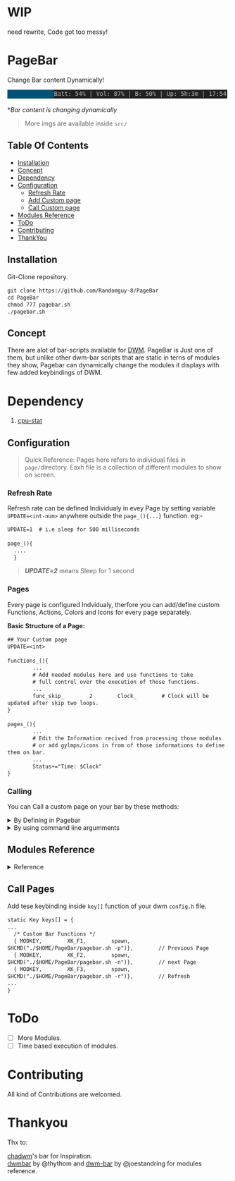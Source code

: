 # WIP
need rewrite, Code got too messy!


# PageBar
Change Bar content Dynamically!

<img src="https://github.com/Randomguy-8/PageBar/blob/main/src/pagebar.gif">

**Bar content is changing dynamically*

>More imgs are available inside ```src/```

## Table Of Contents
- [Installation](#installation)
- [Concept](#concept)
- [Dependency](#dependency)
- [Configuration](#configuration)
  - [Refresh Rate](#refresh-rate)
  - [Add Custom page](#pages)
  - [Call Custom page](#calling)
- [Modules Reference](#modules-reference)
- [ToDo](#todo)
- [Contributing](#contributing)
- [ThankYou](#thankyou)


## Installation
Git-Clone repository.

```
git clone https://github.com/Randomguy-8/PageBar
cd PageBar
chmod 777 pagebar.sh
./pagebar.sh
```

## Concept
There are alot of bar-scripts available for [DWM](dwm.suckless.org/). PageBar is Just one of them, but unlike other dwm-bar scripts that are static in terns of modules they show, Pagebar can dynamically change the modules it displays with few added keybindings of DWM.

# Dependency
1) [cpu-stat](https://github.com/vivaladav/cpu-stat)  

## Configuration

> Quick Reference: Pages here refers to individual files in ```page/```directory. Eaxh file is a collection of different modules to show on screen.

### Refresh Rate
Refresh rate can be defined Individualy in evey Page by setting variable `UPDATE=<int-num>` anywhere outside the `page_(){...}` function.
eg:-
```
UPDATE=1  # i.e sleep for 500 milliseconds

page_(){
  ....
  }
```
> ***UPDATE=2***   means Sleep for 1 second

### Pages
Every page is configured Indvidualy, therfore you can add/define custom Functions, Actions, Colors and Icons for every page separately.<br>

**Basic Structure of a Page:**
```
## Your Custom page
UPDATE=<int>

functions_(){
        ...
        # Add needed modules here and use functions to take
        # full control over the execution of those functions.
        ...
        func_skip_        2        Clock_        # Clock will be updated after skip two loops.
}

pages_(){
        ...
        # Edit the Information recived from processing those modules
        # or add gylmps/icons in from of those informations to define them on bar.
        ...
        Status+="Time: $Clock"
}
````
### Calling

You can Call a custom page on your bar by these methods:
<details>
  <summary>By Defining in Pagebar</summary>

  <br>
Define the location of your Custom page inside Pagebar to make it easily accessible from anywhere.

eg:-
```
$ ls $HOME/PageBar/pages
page_main    page_clock    page_custom
```
pagebar.sh:-
```
...
Page_Name+=("$HOME/PageBar/pages/page_main")
Page_Name+=("$HOME/PageBar/pages/page_clock")
Page_Name+=("$HOME/PageBar/pages/page_custom")
...
now you can call your custom page from anywhere using ```pagebar.sh```.
```
</details>

<details>
<summary>By using command line argumments</summary>
<br>
  
```
$ ./pagebar.sh {location-of-custom-page}
```

</details>

## Modules Reference

<details>
  <summary>Reference</summary>
Todo...(Module are yet to be completed.)

</details>

## Call Pages
Add tese keybinding inside ```key[]``` function of your dwm `config.h` file.
```
static Key keys[] = {
...
  /* Custom Bar Functions */
  { MODKEY,        XK_F1,        spawn,        SHCMD("./$HOME/PageBar/pagebar.sh -p")},        // Previous Page
  { MODKEY,        XK_F2,        spawn,        SHCMD("./$HOME/PageBar/pagebar.sh -n")},        // next Page
  { MODKEY,        XK_F3,        spawn,        SHCMD("./$HOME/PageBar/pagebar.sh -r")},        // Refresh
...
}
```

# ToDo
- [ ] More Modules.
- [ ] Time based execution of modules.

# Contributing
All kind of Contributions are welcomed.

# Thankyou
Thx to:

[chadwm](https://github.com/siduck/chadwm)'s bar for Inspiration.<br>
[dwmbar](https://github.com/thytom/dwmbar) by @thythom and [dwm-bar](https://github.com/joestandring/dwm-bar) by @joestandring for modules reference.
